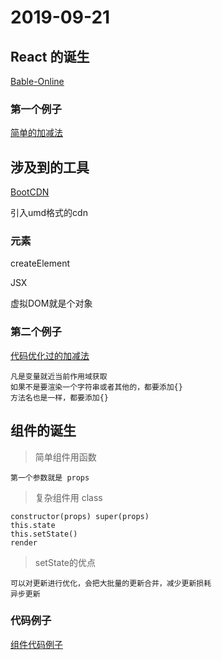 # 2019-09-21

## React 的诞生

[Bable-Online](https://babeljs.io/docs/en/)

### 第一个例子

[简单的加减法](http://js.jirengu.com/depujabata/1/edit?js,output)

## 涉及到的工具

[BootCDN](https://www.bootcdn.cn)

引入umd格式的cdn

### 元素

createElement

JSX

虚拟DOM就是个对象

### 第二个例子

[代码优化过的加减法](http://js.jirengu.com/pixinagupe/2/edit?html,js,output)

    凡是变量就近当前作用域获取
    如果不是要渲染一个字符串或者其他的，都要添加{}
    方法名也是一样，都要添加{}

## 组件的诞生

> 简单组件用函数

    第一个参数就是 props

>复杂组件用 class

    constructor(props) super(props)
    this.state
    this.setState()
    render

> setState的优点

    可以对更新进行优化，会把大批量的更新合并，减少更新损耗
    异步更新

### 代码例子

[组件代码例子](http://js.jirengu.com/napicihero/1/edit?html,js,output)
